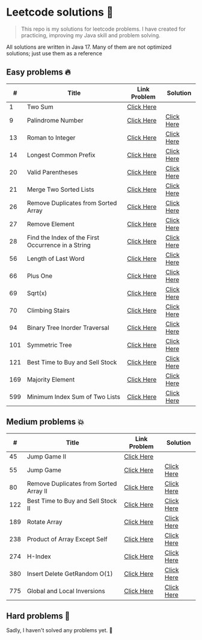 # Leetcode solutions 🚀

> This repo is my solutions for leetcode problems. I have created for practicing, improving my Java skill
> and problem solving.

All solutions are written in Java 17. Many of them are not optimized solutions; just use them as a reference

## Easy problems 🔥

| #   | Title                                              | Link Problem                                                                                   | Solution                                                                                                        |
|-----|----------------------------------------------------|------------------------------------------------------------------------------------------------|-----------------------------------------------------------------------------------------------------------------|
| 1   | Two Sum                                            | [Click Here](https://leetcode.com/problems/two-sum)                                            |                                                                                                                 |
| 9   | Palindrome Number                                  | [Click Here](https://leetcode.com/problems/palindrome-number)                                  | [Click Here ](https://github.com/duyenthang-dev/LeetCodeSolution/blob/master/src/main/java/easy/Problem88.java) |
| 13  | Roman to Integer                                   | [Click Here](https://leetcode.com/problems/roman-to-integer)                                   | [Click Here ](https://github.com/duyenthang-dev/LeetCodeSolution/blob/master/src/main/java/easy/Problem88.java) |
| 14  | Longest Common Prefix                              | [Click Here](https://leetcode.com/problems/longest-common-prefix)                              | [Click Here ](https://github.com/duyenthang-dev/LeetCodeSolution/blob/master/src/main/java/easy/Problem88.java) |
| 20  | Valid Parentheses                                  | [Click Here](https://leetcode.com/problems/valid-parentheses)                                  | [Click Here ](https://github.com/duyenthang-dev/LeetCodeSolution/blob/master/src/main/java/easy/Problem88.java) |
| 21  | Merge Two Sorted Lists                             | [Click Here](https://leetcode.com/problems/merge-two-sorted-lists)                             | [Click Here ](https://github.com/duyenthang-dev/LeetCodeSolution/blob/master/src/main/java/easy/Problem88.java) |
| 26  | Remove Duplicates from Sorted Array                | [Click Here](https://leetcode.com/problems/remove-duplicates-from-sorted-array)                | [Click Here ](https://github.com/duyenthang-dev/LeetCodeSolution/blob/master/src/main/java/easy/Problem88.java) |
| 27  | Remove Element                                     | [Click Here](https://leetcode.com/problems/merge-sorted-array/description/)                    | [Click Here ](https://github.com/duyenthang-dev/LeetCodeSolution/blob/master/src/main/java/easy/Problem88.java) |
| 28  | Find the Index of the First Occurrence in a String | [Click Here](https://leetcode.com/problems/find-the-index-of-the-first-occurrence-in-a-string) | [Click Here ](https://github.com/duyenthang-dev/LeetCodeSolution/blob/master/src/main/java/easy/Problem88.java) |
| 56  | Length of Last Word                                | [Click Here](https://leetcode.com/problems/length-of-last-word)                                | [Click Here ](https://github.com/duyenthang-dev/LeetCodeSolution/blob/master/src/main/java/easy/Problem88.java) |
| 66  | Plus One                                           | [Click Here](https://leetcode.com/problems/plus-one)                                           | [Click Here ](https://github.com/duyenthang-dev/LeetCodeSolution/blob/master/src/main/java/easy/Problem88.java) |
| 69  | Sqrt(x)                                            | [Click Here](https://leetcode.com/problems/sqrtx)                                              | [Click Here ](https://github.com/duyenthang-dev/LeetCodeSolution/blob/master/src/main/java/easy/Problem88.java) |
| 70  | Climbing Stairs                                    | [Click Here](https://leetcode.com/problems/climbing-stairs)                                    | [Click Here ](https://github.com/duyenthang-dev/LeetCodeSolution/blob/master/src/main/java/easy/Problem88.java) |
| 94  | Binary Tree Inorder Traversal                      | [Click Here](https://leetcode.com/problems/binary-tree-inorder-traversal)                      | [Click Here ](https://github.com/duyenthang-dev/LeetCodeSolution/blob/master/src/main/java/easy/Problem88.java) |
| 101 | Symmetric Tree                                     | [Click Here](https://leetcode.com/problems/symmetric-tree)                                     | [Click Here ](https://github.com/duyenthang-dev/LeetCodeSolution/blob/master/src/main/java/easy/Problem88.java) |
| 121 | Best Time to Buy and Sell Stock                    | [Click Here](https://leetcode.com/problems/best-time-to-buy-and-sell-stock)                    | [Click Here ](https://github.com/duyenthang-dev/LeetCodeSolution/blob/master/src/main/java/easy/Problem88.java) |
| 169 | Majority Element                                   | [Click Here](https://leetcode.com/problems/majority-element)                                   | [Click Here ](https://github.com/duyenthang-dev/LeetCodeSolution/blob/master/src/main/java/easy/Problem88.java) |
| 599 | Minimum Index Sum of Two Lists                     | [Click Here](https://leetcode.com/problems/minimum-index-sum-of-two-lists)                     | [Click Here ](https://github.com/duyenthang-dev/LeetCodeSolution/blob/master/src/main/java/easy/Problem88.java) |

## Medium problems 💥

| #   | Title                                    | Link Problem                                                                           | Solution                                                                                                        |
|-----|------------------------------------------|----------------------------------------------------------------------------------------|-----------------------------------------------------------------------------------------------------------------|
| 45  | Jump Game II                             | [Click Here](https://leetcode.com/problems/jump-game-ii)                               |                                                                                                                 |
| 55  | Jump Game                                | [Click Here](https://leetcode.com/problems/jump-game)                                  | [Click Here ](https://github.com/duyenthang-dev/LeetCodeSolution/blob/master/src/main/java/easy/Problem88.java) |
| 80  | Remove Duplicates from Sorted Array II   | [Click Here](https://leetcode.com/problems/remove-duplicates-from-sorted-array-ii)     | [Click Here ](https://github.com/duyenthang-dev/LeetCodeSolution/blob/master/src/main/java/easy/Problem88.java) |
| 122 | Best Time to Buy and Sell Stock II       | [Click Here](https://leetcode.com/problems/best-time-to-buy-and-sell-stock-ii)         | [Click Here ](https://github.com/duyenthang-dev/LeetCodeSolution/blob/master/src/main/java/easy/Problem88.java) |
| 189 | Rotate Array                             | [Click Here](https://leetcode.com/problems/rotate-array)                               | [Click Here ](https://github.com/duyenthang-dev/LeetCodeSolution/blob/master/src/main/java/easy/Problem88.java) |
| 238 | Product of Array Except Self             | [Click Here](https://leetcode.com/problems/product-of-array-except-self)               | [Click Here ](https://github.com/duyenthang-dev/LeetCodeSolution/blob/master/src/main/java/easy/Problem88.java) |
| 274 | H-Index                                  | [Click Here](https://leetcode.com/problems/h-index)                                    | [Click Here ](https://github.com/duyenthang-dev/LeetCodeSolution/blob/master/src/main/java/easy/Problem88.java) |
| 380 | Insert Delete GetRandom O(1)             | [Click Here](https://leetcode.com/problems/insert-delete-getrandom-o1)                 | [Click Here ](https://github.com/duyenthang-dev/LeetCodeSolution/blob/master/src/main/java/easy/Problem88.java) |
| 775 | Global and Local Inversions              | [Click Here](https://leetcode.com/problems/global-and-local-inversions)                | [Click Here ](https://github.com/duyenthang-dev/LeetCodeSolution/blob/master/src/main/java/easy/Problem88.java) |

## Hard problems 🙈
Sadly, I haven't solved any problems yet. 🤡
